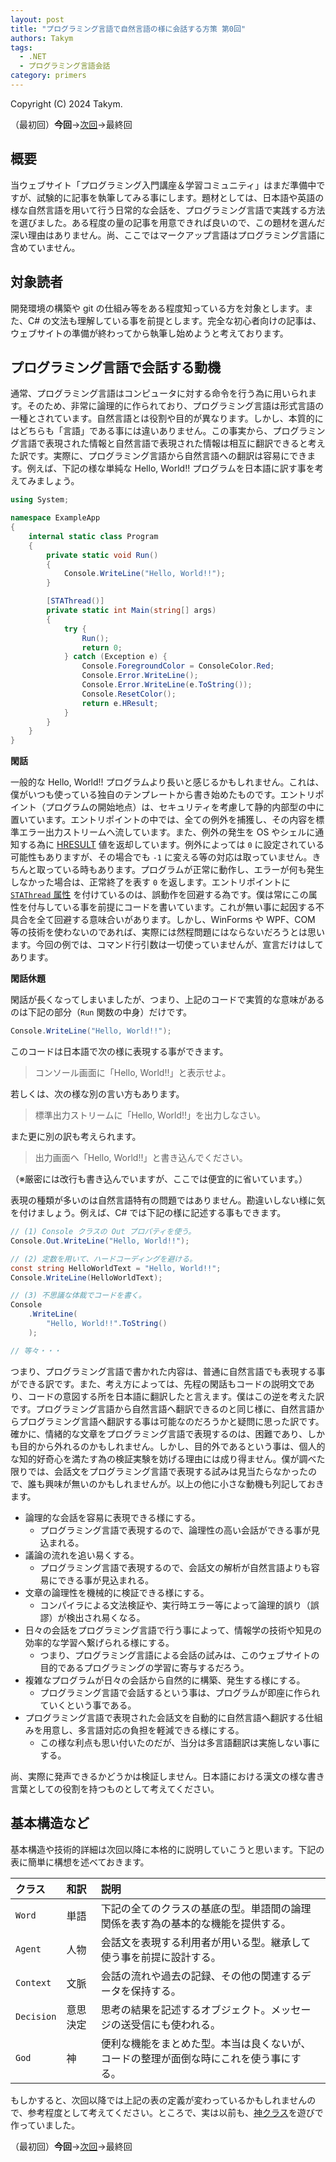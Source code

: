 ```yaml
---
layout: post
title: "プログラミング言語で自然言語の様に会話する方策 第0回"
authors: Takym
tags:
  - .NET
  - プログラミング言語会話
category: primers
---
```

Copyright (C) 2024 Takym.

<!-- 前回・次回のリンクはページ下部にも設置してある。
     最初回と最終回へのリンクも設置する。 -->
（最初回）**今回**→[次回](../../12/03/talking.html)→最終回

## 概要
当ウェブサイト「プログラミング入門講座＆学習コミュニティ」はまだ準備中ですが、試験的に記事を執筆してみる事にします。題材としては、日本語や英語の様な自然言語を用いて行う日常的な会話を、プログラミング言語で実践する方法を選びました。ある程度の量の記事を用意できれば良いので、この題材を選んだ深い理由はありません。尚、ここではマークアップ言語はプログラミング言語に含めていません。

## 対象読者
開発環境の構築や git の仕組み等をある程度知っている方を対象とします。また、C# の文法も理解している事を前提とします。完全な初心者向けの記事は、ウェブサイトの準備が終わってから執筆し始めようと考えております。

## プログラミング言語で会話する動機
通常、プログラミング言語はコンピュータに対する命令を行う為に用いられます。そのため、非常に論理的に作られており、プログラミング言語は形式言語の一種とされています。自然言語とは役割や目的が異なります。しかし、本質的にはどちらも「言語」である事には違いありません。この事実から、プログラミング言語で表現された情報と自然言語で表現された情報は相互に翻訳できると考えた訳です。実際に、プログラミング言語から自然言語への翻訳は容易にできます。例えば、下記の様な単純な Hello, World!! プログラムを日本語に訳す事を考えてみましょう。

```cs
using System;

namespace ExampleApp
{
	internal static class Program
	{
		private static void Run()
		{
			Console.WriteLine("Hello, World!!");
		}

		[STAThread()]
		private static int Main(string[] args)
		{
			try {
				Run();
				return 0;
			} catch (Exception e) {
				Console.ForegroundColor = ConsoleColor.Red;
				Console.Error.WriteLine();
				Console.Error.WriteLine(e.ToString());
				Console.ResetColor();
				return e.HResult;
			}
		}
	}
}
```

**閑話**

一般的な Hello, World!! プログラムより長いと感じるかもしれません。これは、僕がいつも使っている独自のテンプレートから書き始めたものです。エントリポイント（プログラムの開始地点）は、セキュリティを考慮して静的内部型の中に置いています。エントリポイントの中では、全ての例外を捕獲し、その内容を標準エラー出力ストリームへ流しています。また、例外の発生を OS やシェルに通知する為に [HRESULT](https://learn.microsoft.com/dotnet/api/system.exception.hresult) 値を返却しています。例外によっては `0` に設定されている可能性もありますが、その場合でも `-1` に変える等の対応は取っていません。きちんと取っている時もあります。プログラムが正常に動作し、エラーが何も発生しなかった場合は、正常終了を表す `0` を返します。エントリポイントに [`STAThread` 属性](https://learn.microsoft.com/dotnet/api/system.stathreadattribute) を付けているのは、誤動作を回避する為です。僕は常にこの属性を付与している事を前提にコードを書いています。これが無い事に起因する不具合を全て回避する意味合いがあります。しかし、WinForms や WPF、COM 等の技術を使わないのであれば、実際には然程問題にはならないだろうとは思います。今回の例では、コマンド行引数は一切使っていませんが、宣言だけはしてあります。

**閑話休題**

閑話が長くなってしまいましたが、つまり、上記のコードで実質的な意味があるのは下記の部分（`Run` 関数の中身）だけです。

```cs
Console.WriteLine("Hello, World!!");
```

このコードは日本語で次の様に表現する事ができます。

> コンソール画面に「Hello, World!!」と表示せよ。

若しくは、次の様な別の言い方もあります。

> 標準出力ストリームに「Hello, World!!」を出力しなさい。

また更に別の訳も考えられます。

> 出力画面へ「Hello, World!!」と書き込んでください。

（※厳密には改行も書き込んでいますが、ここでは便宜的に省いています。）

表現の種類が多いのは自然言語特有の問題ではありません。勘違いしない様に気を付けましょう。例えば、C# では下記の様に記述する事もできます。

```cs
// (1) Console クラスの Out プロパティを使う。
Console.Out.WriteLine("Hello, World!!");

// (2) 定数を用いて、ハードコーディングを避ける。
const string HelloWorldText = "Hello, World!!";
Console.WriteLine(HelloWorldText);

// (3) 不思議な体裁でコードを書く。
Console
	.WriteLine(
		"Hello, World!!".ToString()
	);

// 等々・・・
```

つまり、プログラミング言語で書かれた内容は、普通に自然言語でも表現する事ができる訳です。また、考え方によっては、先程の閑話もコードの説明文であり、コードの意図する所を日本語に翻訳したと言えます。僕はこの逆を考えた訳です。プログラミング言語から自然言語へ翻訳できるのと同じ様に、自然言語からプログラミング言語へ翻訳する事は可能なのだろうかと疑問に思った訳です。確かに、情緒的な文章をプログラミング言語で表現するのは、困難であり、しかも目的から外れるのかもしれません。しかし、目的外であるという事は、個人的な知的好奇心を満たす為の検証実験を妨げる理由には成り得ません。僕が調べた限りでは、会話文をプログラミング言語で表現する試みは見当たらなかったので、誰も興味が無いのかもしれませんが。以上の他に小さな動機も列記しておきます。

* 論理的な会話を容易に表現できる様にする。
	* プログラミング言語で表現するので、論理性の高い会話ができる事が見込まれる。
* 議論の流れを追い易くする。
	* プログラミング言語で表現するので、会話文の解析が自然言語よりも容易にできる事が見込まれる。
* 文章の論理性を機械的に検証できる様にする。
	* コンパイラによる文法検証や、実行時エラー等によって論理的誤り（誤謬）が検出され易くなる。
* 日々の会話をプログラミング言語で行う事によって、情報学の技術や知見の効率的な学習へ繋げられる様にする。
	* つまり、プログラミング言語による会話の試みは、このウェブサイトの目的であるプログラミングの学習に寄与するだろう。
* 複雑なプログラムが日々の会話から自然的に構築、発生する様にする。
	* プログラミング言語で会話するという事は、プログラムが即座に作られていくという事である。
* プログラミング言語で表現された会話文を自動的に自然言語へ翻訳する仕組みを用意し、多言語対応の負担を軽減できる様にする。
	* この様な利点も思い付いたのだが、当分は多言語翻訳は実施しない事にする。

尚、実際に発声できるかどうかは検証しません。日本語における漢文の様な書き言葉としての役割を持つものとして考えてください。

## 基本構造など
基本構造や技術的詳細は次回以降に本格的に説明していこうと思います。下記の表に簡単に構想を述べておきます。

|クラス    |和訳    |説明                                                                                  |
|:---------|:-------|:-------------------------------------------------------------------------------------|
|`Word`    |単語    |下記の全てのクラスの基底の型。単語間の論理関係を表す為の基本的な機能を提供する。      |
|`Agent`   |人物    |会話文を表現する利用者が用いる型。継承して使う事を前提に設計する。                    |
|`Context` |文脈    |会話の流れや過去の記録、その他の関連するデータを保持する。                            |
|`Decision`|意思決定|思考の結果を記述するオブジェクト。メッセージの送受信にも使われる。                    |
|`God`     |神      |便利な機能をまとめた型。本当は良くないが、コードの整理が面倒な時にこれを使う事にする。|

もしかすると、次回以降では上記の表の定義が変わっているかもしれませんので、参考程度として考えてください。ところで、実は以前も、[神クラス](../../../../general/2024/03/13/god-class.html)を遊びで作っていました。

（最初回）**今回**→[次回](../../12/03/talking.html)→最終回
